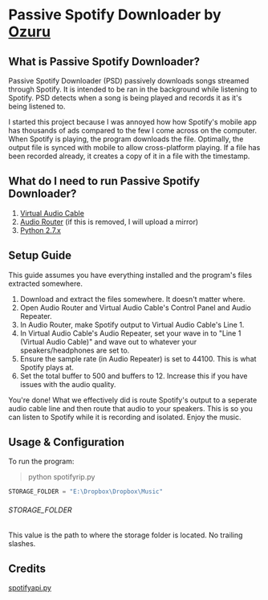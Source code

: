 # Passive Spotify Downloader by [Ozuru](http://www.malware.cat/)

## What is Passive Spotify Downloader?

Passive Spotify Downloader (PSD) passively downloads songs streamed through Spotify. It is intended to be ran in the background while listening to Spotify. PSD detects when a song is being played and records it as it's being listened to.

I started this project because I was annoyed how how Spotify's mobile app has thousands of ads compared to the few I come across on the computer. When Spotify is playing, the program downloads the file. Optimally, the output file is synced with mobile to allow cross-platform playing. If a file has been recorded already, it creates a copy of it in a file with the timestamp.

## What do I need to run Passive Spotify Downloader?

1. [Virtual Audio Cable](http://software.muzychenko.net/eng/vac.htm)
2. [Audio Router](https://www.reddit.com/user/audiorouterdev) (if this is removed, I will upload a mirror)
3. [Python 2.7.x](https://www.python.org)
 
## Setup Guide

This guide assumes you have everything installed and the program's files extracted somewhere.

1. Download and extract the files somewhere. It doesn't matter where.
2. Open Audio Router and Virtual Audio Cable's Control Panel and Audio Repeater.
3. In Audio Router, make Spotify output to Virtual Audio Cable's Line 1.
4. In Virtual Audio Cable's Audio Repeater, set your wave in to "Line 1 (Virtual Audio Cable)" and wave out to whatever your speakers/headphones are set to.
5. Ensure the sample rate (in Audio Repeater) is set to 44100. This is what Spotify plays at.
6. Set the total buffer to 500 and buffers to 12. Increase this if you have issues with the audio quality.

You're done! What we effectively did is route Spotify's output to a seperate audio cable line and then route that audio to your speakers. This is so you can listen to Spotify while it is recording and isolated. Enjoy the music.

## Usage & Configuration

To run the program:

> python spotifyrip.py

```python
STORAGE_FOLDER = "E:\Dropbox\Dropbox\Music"
```

###### STORAGE_FOLDER
This value is the path to where the storage folder is located. No trailing slashes.

## Credits

[spotifyapi.py](https://github.com/cgbystrom/spotify-local-http-api)
